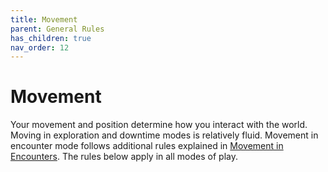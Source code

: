 ```yaml
---
title: Movement
parent: General Rules
has_children: true
nav_order: 12
---
```


# Movement
Your movement and position determine how you interact with the world. Moving in exploration and downtime modes is relatively fluid. Movement in encounter mode follows additional rules explained in [Movement in Encounters](https://stormchaserroleplaying.com/stormchaserRPG/Combat/Movement/). The rules below apply in all modes of play.

